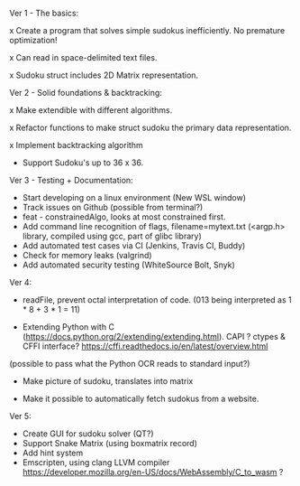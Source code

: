 Ver 1 - The basics: 

x Create a program that solves simple sudokus inefficiently. No premature optimization!

x Can read in space-delimited text files.

x Sudoku struct includes 2D Matrix representation. 

Ver 2 - Solid foundations & backtracking: 

x Make extendible with different algorithms.

x Refactor functions to make struct sudoku the primary data representation.

x Implement backtracking algorithm

- Support Sudoku's up to 36 x 36.


Ver 3 - Testing + Documentation:
- Start developing on a linux environment (New WSL window)
- Track issues on Github (possible from terminal?)
- feat - constrainedAlgo, looks at most constrained first.
- Add command line recognition of flags, filename=mytext.txt (<argp.h> library, compiled using gcc, part of glibc library)
- Add automated test cases via CI (Jenkins, Travis CI, Buddy)
- Check for memory leaks (valgrind)
- Add automated security testing (WhiteSource Bolt, Snyk)



Ver 4:

- readFile, prevent octal interpretation of code. (013 being interpreted as 1 * 8 + 3 * 1 = 11)

- Extending Python with C (https://docs.python.org/2/extending/extending.html). CAPI ? ctypes & CFFI interface? 
https://cffi.readthedocs.io/en/latest/overview.html

(possible to pass what the Python OCR reads to standard input?)

- Make picture of sudoku, translates into matrix

- Make it possible to automatically fetch sudokus from a website.


Ver 5:

- Create GUI for sudoku solver (QT?)
- Support Snake Matrix (using boxmatrix record)
- Add hint system
- Emscripten, using clang LLVM compiler https://developer.mozilla.org/en-US/docs/WebAssembly/C_to_wasm ?